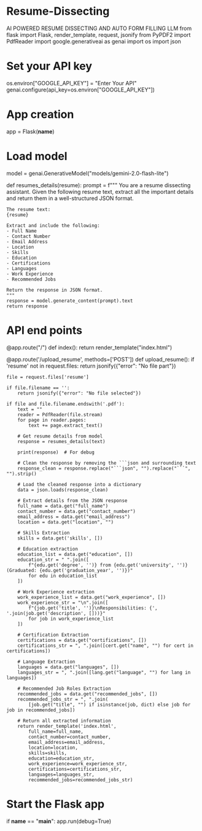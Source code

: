 # Resume-Dissecting
AI POWERED RESUME DISSECTING AND AUTO FORM FILLING LLM
from flask import Flask, render_template, request, jsonify
from PyPDF2 import PdfReader
import google.generativeai as genai
import os
import json

# Set your API key
os.environ["GOOGLE_API_KEY"] = "Enter Your API"
genai.configure(api_key=os.environ["GOOGLE_API_KEY"])

# App creation
app = Flask(__name__)

# Load model
model = genai.GenerativeModel("models/gemini-2.0-flash-lite")


def resumes_details(resume):
    prompt = f"""
    You are a resume dissecting assistant. Given the following resume text, extract all the important details and return them in a well-structured JSON format.

    The resume text:
    {resume}

    Extract and include the following:
    - Full Name
    - Contact Number
    - Email Address
    - Location
    - Skills
    - Education
    - Certifications
    - Languages
    - Work Experience
    - Recommended Jobs

    Return the response in JSON format.
    """
    response = model.generate_content(prompt).text
    return response


# API end points
@app.route("/")
def index():
    return render_template("index.html")


@app.route('/upload_resume', methods=['POST'])
def upload_resume():
    if 'resume' not in request.files:
        return jsonify({"error": "No file part"})

    file = request.files['resume']

    if file.filename == '':
        return jsonify({"error": "No file selected"})

    if file and file.filename.endswith('.pdf'):
        text = ""
        reader = PdfReader(file.stream)
        for page in reader.pages:
            text += page.extract_text()

        # Get resume details from model
        response = resumes_details(text)

        print(response)  # For debug

        # Clean the response by removing the ```json and surrounding text
        response_clean = response.replace("```json", "").replace("```", "").strip()

        # Load the cleaned response into a dictionary
        data = json.loads(response_clean)

        # Extract details from the JSON response
        full_name = data.get("full_name")
        contact_number = data.get("contact_number")
        email_address = data.get("email_address")
        location = data.get("location", "")

        # Skills Extraction
        skills = data.get('skills', [])

        # Education extraction
        education_list = data.get("education", [])
        education_str = " ".join([
            f"{edu.get('degree', '')} from {edu.get('university', '')} (Graduated: {edu.get('graduation_year', '')})"
            for edu in education_list
        ])

        # Work Experience extraction
        work_experience_list = data.get("work_experience", [])
        work_experience_str = "\n".join([
            f"{job.get('title', '')}\nResponsibilities: {', '.join(job.get('description', []))}"
            for job in work_experience_list
        ])

        # Certification Extraction
        certifications = data.get("certifications", [])
        certifications_str = ", ".join([cert.get("name", "") for cert in certifications])

        # Language Extraction
        languages = data.get("languages", [])
        languages_str = ", ".join([lang.get("language", "") for lang in languages])

        # Recommended Job Roles Extraction
        recommended_jobs = data.get("recommended_jobs", [])
        recommended_jobs_str = ", ".join(
            [job.get("title", "") if isinstance(job, dict) else job for job in recommended_jobs])

        # Return all extracted information
        return render_template('index.html',
            full_name=full_name,
            contact_number=contact_number,
            email_address=email_address,
            location=location,
            skills=skills,
            education=education_str,
            work_experience=work_experience_str,
            certifications=certifications_str,
            languages=languages_str,
            recommended_jobs=recommended_jobs_str)




# Start the Flask app
if __name__ == "__main__":
    app.run(debug=True)
